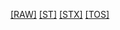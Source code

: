 [[RAW]]([RAW]/index.html)
[[ST]]([ST]/index.html)
[[STX]]([STX]/index.html)
[[TOS]]([TOS]/index.html)
